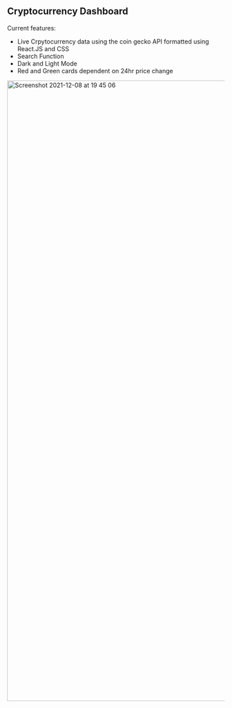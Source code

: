 ## Cryptocurrency Dashboard

Current features: 
- Live Crpytocurrency data using the coin gecko API formatted using React.JS and CSS 
- Search Function
- Dark and Light Mode 
- Red and Green cards dependent on 24hr price change

<img width="1436" alt="Screenshot 2021-12-08 at 19 45 06" src="https://user-images.githubusercontent.com/68692361/145273848-1931b055-1d72-4e05-9729-5c20fa6fdb3c.png">

